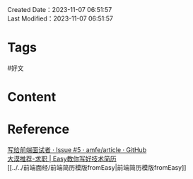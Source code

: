 Created Date：2023-11-07 06:51:57  
Last Modified：2023-11-07 06:51:57

# Tags

#好文

# Content

# Reference

[写给前端面试者 · Issue #5 · amfe/article · GitHub](https://github.com/amfe/article/issues/5)  
[大漠推荐-求职 | Easy教你写好技术简历](https://www.sohu.com/a/163664303_495695)  
[[../../前端面经/前端简历模版fromEasy|前端简历模版fromEasy]]
